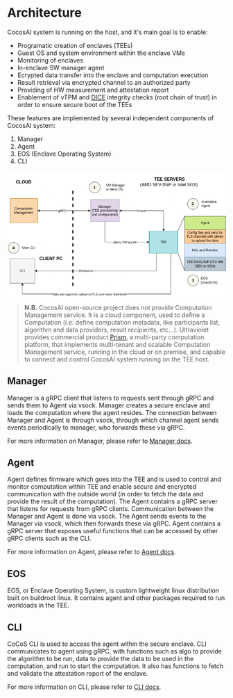 # Architecture

CocosAI system is running on the host, and it's main goal is to enable:

- Programatic creation of enclaves (TEEs)
- Guest OS and system environment within the enclave VMs
- Monitoring of enclaves
- In-enclave SW manager agent
- Ecrypted data transfer into the enclave and computation execution
- Result retrieval via encrypted channel to an authorized party
- Providing of HW measurement and attestation report
- Enablement of vTPM and [DICE](https://trustedcomputinggroup.org/accurately-attest-the-integrity-of-devices-with-dice/) integrity checks (root chain of trust) in order to ensure secure boot of the TEEs

These features are implemented by several independent components of CocosAI system:

1. Manager
2. Agent
3. EOS (Enclave Operating System)
4. CLI

![Cocos Arch](/img/arch.png)

> **N.B.** CocosAI open-source project does not provide Computation Management service. It is a cloud component, used to define a Computation (i.e. define computation metadata, like participants list, algorithm and data providers, result recipients, etc...). Ultraviolet provides commercial product [Prism](https://ultraviolet.rs/prism.html), a multi-party computation platform, that implements multi-tenant and scalable Computation Management service, running in the cloud or on premise, and capable to connect and control CocosAI system running on the TEE host.

## Manager

Manager is a gRPC client that listens to requests sent through gRPC and sends them to Agent via vsock. Manager creates a secure enclave and loads the computation where the agent resides. The connection between Manager and Agent is through vsock, through which channel agent sends events periodically to manager, who forwards these via gRPC.

For more information on Manager, please refer to [Manager docs](./manager.md).

## Agent

Agent defines firmware which goes into the TEE and is used to control and monitor computation within TEE and enable secure and encrypted communication with the outside world (in order to fetch the data and provide the result of the computation). The Agent contains a gRPC server that listens for requests from gRPC clients. Communication between the Manager and Agent is done via vsock. The Agent sends events to the Manager via vsock, which then forwards these via gRPC. Agent contains a gRPC server that exposes useful functions that can be accessed by other gRPC clients such as the CLI.

For more information on Agent, please refer to [Agent docs](./agent.md).

## EOS

EOS, or Enclave Operating System, is custom lightweight linux distribution built on buildroot linux. It contains agent and other packages required to run workloads in the TEE.

## CLI

CoCoS CLI is used to access the agent within the secure enclave. CLI communicates to agent using gRPC, with functions such as algo to provide the algorithm to be run, data to provide the data to be used in the computation, and run to start the computation. It also has functions to fetch and validate the attestation report of the enclave.

For more information on CLI, please refer to [CLI docs](./cli.md).
